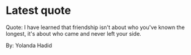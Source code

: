 # Latest quote 

Quote: I have learned that friendship isn't about who you've known the longest, it's about who came and never left your side. 

By: Yolanda Hadid